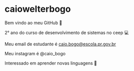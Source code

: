# caiowelterbogo

Bem vindo ao meu GitHub 🚀

2° ano do curso de desenvolvimento de sistemas no ceep 💻

Meu email de estudante é caio.bogo@escola.pr.gov.br

Meu instagram é @caio_bogo

Interessado em aprender novas linguagens 🧐
